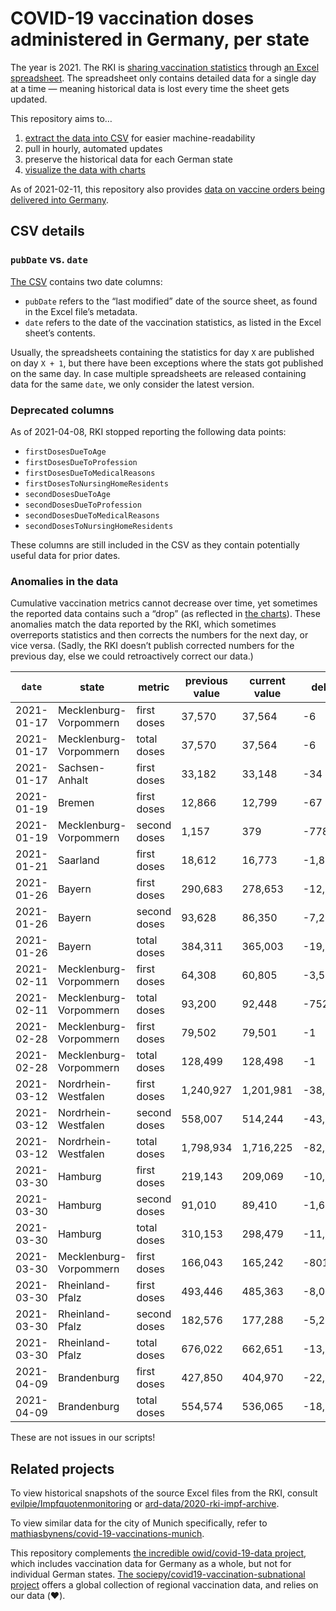 # COVID-19 vaccination doses administered in Germany, per state

The year is 2021. The RKI is [sharing vaccination statistics](https://www.rki.de/DE/Content/InfAZ/N/Neuartiges_Coronavirus/Daten/Impfquoten-Tab.html) through [an Excel spreadsheet](https://www.rki.de/DE/Content/InfAZ/N/Neuartiges_Coronavirus/Daten/Impfquotenmonitoring.xlsx?__blob=publicationFile). The spreadsheet only contains detailed data for a single day at a time — meaning historical data is lost every time the sheet gets updated.

This repository aims to…

1. [extract the data into CSV](https://github.com/mathiasbynens/covid-19-vaccinations-germany/blob/main/data/data.csv) for easier machine-readability
1. pull in hourly, automated updates
1. preserve the historical data for each German state
1. [visualize the data with charts](https://mathiasbynens.github.io/covid-19-vaccinations-germany/)

As of 2021-02-11, this repository also provides [data on vaccine orders being delivered into Germany](https://github.com/mathiasbynens/covid-19-vaccinations-germany/blob/main/data/deliveries.csv).

## CSV details

### `pubDate` vs. `date`

[The CSV](https://github.com/mathiasbynens/covid-19-vaccinations-germany/blob/main/data/data.csv) contains two date columns:

- `pubDate` refers to the “last modified” date of the source sheet, as found in the Excel file’s metadata.
- `date` refers to the date of the vaccination statistics, as listed in the Excel sheet’s contents.

Usually, the spreadsheets containing the statistics for day `X` are published on day `X + 1`, but there have been exceptions where the stats got published on the same day. In case multiple spreadsheets are released containing data for the same `date`, we only consider the latest version.

### Deprecated columns

As of 2021-04-08, RKI stopped reporting the following data points:

- `firstDosesDueToAge`
- `firstDosesDueToProfession`
- `firstDosesDueToMedicalReasons`
- `firstDosesToNursingHomeResidents`
- `secondDosesDueToAge`
- `secondDosesDueToProfession`
- `secondDosesDueToMedicalReasons`
- `secondDosesToNursingHomeResidents`

These columns are still included in the CSV as they contain potentially useful data for prior dates.

### Anomalies in the data

Cumulative vaccination metrics cannot decrease over time, yet sometimes the reported data contains such a “drop” (as reflected in [the charts](https://mathiasbynens.github.io/covid-19-vaccinations-germany/)). These anomalies match the data reported by the RKI, which sometimes overreports statistics and then corrects the numbers for the next day, or vice versa. (Sadly, the RKI doesn’t publish corrected numbers for the previous day, else we could retroactively correct our data.)

<!-- START AUTO-UPDATED ANOMALIES SECTION -->
| `date`     | state                  | metric       | previous value | current value | delta   |
| ---------- | ---------------------- | ------------ | -------------- | ------------- | ------- |
| 2021-01-17 | Mecklenburg-Vorpommern | first doses  | 37,570         | 37,564        | -6      |
| 2021-01-17 | Mecklenburg-Vorpommern | total doses  | 37,570         | 37,564        | -6      |
| 2021-01-17 | Sachsen-Anhalt         | first doses  | 33,182         | 33,148        | -34     |
| 2021-01-19 | Bremen                 | first doses  | 12,866         | 12,799        | -67     |
| 2021-01-19 | Mecklenburg-Vorpommern | second doses | 1,157          | 379           | -778    |
| 2021-01-21 | Saarland               | first doses  | 18,612         | 16,773        | -1,839  |
| 2021-01-26 | Bayern                 | first doses  | 290,683        | 278,653       | -12,030 |
| 2021-01-26 | Bayern                 | second doses | 93,628         | 86,350        | -7,278  |
| 2021-01-26 | Bayern                 | total doses  | 384,311        | 365,003       | -19,308 |
| 2021-02-11 | Mecklenburg-Vorpommern | first doses  | 64,308         | 60,805        | -3,503  |
| 2021-02-11 | Mecklenburg-Vorpommern | total doses  | 93,200         | 92,448        | -752    |
| 2021-02-28 | Mecklenburg-Vorpommern | first doses  | 79,502         | 79,501        | -1      |
| 2021-02-28 | Mecklenburg-Vorpommern | total doses  | 128,499        | 128,498       | -1      |
| 2021-03-12 | Nordrhein-Westfalen    | first doses  | 1,240,927      | 1,201,981     | -38,946 |
| 2021-03-12 | Nordrhein-Westfalen    | second doses | 558,007        | 514,244       | -43,763 |
| 2021-03-12 | Nordrhein-Westfalen    | total doses  | 1,798,934      | 1,716,225     | -82,709 |
| 2021-03-30 | Hamburg                | first doses  | 219,143        | 209,069       | -10,074 |
| 2021-03-30 | Hamburg                | second doses | 91,010         | 89,410        | -1,600  |
| 2021-03-30 | Hamburg                | total doses  | 310,153        | 298,479       | -11,674 |
| 2021-03-30 | Mecklenburg-Vorpommern | first doses  | 166,043        | 165,242       | -801    |
| 2021-03-30 | Rheinland-Pfalz        | first doses  | 493,446        | 485,363       | -8,083  |
| 2021-03-30 | Rheinland-Pfalz        | second doses | 182,576        | 177,288       | -5,288  |
| 2021-03-30 | Rheinland-Pfalz        | total doses  | 676,022        | 662,651       | -13,371 |
| 2021-04-09 | Brandenburg            | first doses  | 427,850        | 404,970       | -22,880 |
| 2021-04-09 | Brandenburg            | total doses  | 554,574        | 536,065       | -18,509 |
<!-- END AUTO-UPDATED ANOMALIES SECTION -->

These are not issues in our scripts!

## Related projects

To view historical snapshots of the source Excel files from the RKI, consult [evilpie/Impfquotenmonitoring](https://github.com/evilpie/Impfquotenmonitoring) or [ard-data/2020-rki-impf-archive](https://github.com/ard-data/2020-rki-impf-archive/tree/master/data/0_original).

To view similar data for the city of Munich specifically, refer to [mathiasbynens/covid-19-vaccinations-munich](https://github.com/mathiasbynens/covid-19-vaccinations-munich).

This repository complements [the incredible owid/covid-19-data project](https://github.com/owid/covid-19-data/blob/master/public/data/vaccinations/country_data/Germany.csv), which includes vaccination data for Germany as a whole, but not for individual German states. [The sociepy/covid19-vaccination-subnational project](https://github.com/sociepy/covid19-vaccination-subnational) offers a global collection of regional vaccination data, and relies on our data (❤️).
